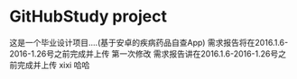# GitHubStudy project
这是一个毕业设计项目....(基于安卓的疾病药品自查App)
 需求报告将在2016.1.6-2016-1.26号之前完成并上传
第一次修改
 需求报告讲在2016.1.6-2016-1.26号之前完成并上传
 xixi
哈哈
